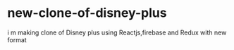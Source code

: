 # new-clone-of-disney-plus
i m making clone of Disney plus using Reactjs,firebase and Redux with new format
